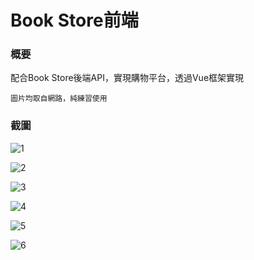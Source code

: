 # Book Store前端

### 概要

配合Book Store後端API，實現購物平台，透過Vue框架實現





`圖片均取自網路，純練習使用`



### 截圖

![1](./picture/1.png)

![2](./picture/2.png)

![3](./picture/3.png)

![4](./picture/4.png)

![5](./picture/5.png)

![6](./picture/6.png)

